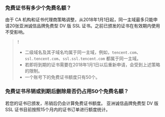 ### 免费证书有多少个免费名额？
由于 CA 机构和证书代理商策略调整，从2018年1月1日起，同一主域最多只能申请20张亚洲诚信品牌免费型 DV 版 SSL 证书。之前已颁发的证书在有效期内使用不受影响。
>!
>- 二级域名及其子域名均属于同一主域，例如，`tencent.com`、`ssl.tencent.com`、`ssl.ssl.tencent.com` 都属于同一主域。
>- 若即将到期的证书需要在2018年1月1日以后重新申请，会受到上述策略的限制。
>- 一个账号下的免费证书额度只有50个。

### 免费证书吊销或到期后删除是否仍占用50个免费名额？
若您的证书已颁发，吊销后仍会计算免费证书额度。
亚洲诚信品牌免费型 DV 版 SSL 证书目前按照15个月内的证书订单进行额度统计。
